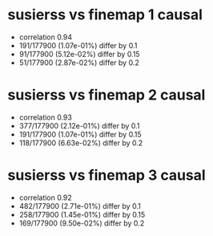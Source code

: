 # susierss vs finemap  1 causal

- correlation 0.94
- 191/177900 (1.07e-01%) differ by 0.1
- 91/177900 (5.12e-02%) differ by 0.15
- 51/177900 (2.87e-02%) differ by 0.2


# susierss vs finemap  2 causal

- correlation 0.93
- 377/177900 (2.12e-01%) differ by 0.1
- 191/177900 (1.07e-01%) differ by 0.15
- 118/177900 (6.63e-02%) differ by 0.2


# susierss vs finemap  3 causal

- correlation 0.92
- 482/177900 (2.71e-01%) differ by 0.1
- 258/177900 (1.45e-01%) differ by 0.15
- 169/177900 (9.50e-02%) differ by 0.2


